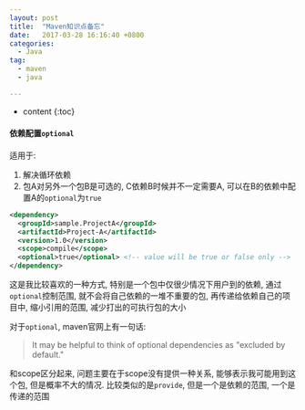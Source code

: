 ```yaml
---
layout: post
title:  "Maven知识点备忘"
date:   2017-03-28 16:16:40 +0800
categories:
  - Java
tag:
  - maven
  - java

---
```


* content
{:toc}

#### 依赖配置`optional`
适用于:
1. 解决循环依赖
2. 包A对另外一个包B是可选的, C依赖B时候并不一定需要A, 可以在B的依赖中配置A的`optional`为`true`

``` xml
<dependency>
  <groupId>sample.ProjectA</groupId>
  <artifactId>Project-A</artifactId>
  <version>1.0</version>
  <scope>compile</scope>
  <optional>true</optional> <!-- value will be true or false only -->
</dependency>
```
这是我比较喜欢的一种方式, 特别是一个包中仅很少情况下用户到的依赖, 通过`optional`控制范围, 就不会将自己依赖的一堆不重要的包, 再传递给依赖自己的项目中, 缩小引用的范围, 减少打出的可执行包的大小

对于`optional`, maven官网上有一句话:
>It may be helpful to think of optional dependencies as "excluded by default."

和scope区分起来, 问题主要在于scope没有提供一种关系, 能够表示我可能用到这个包, 但是概率不大的情况. 比较类似的是`provide`, 但是一个是依赖的范围, 一个是传递的范围
